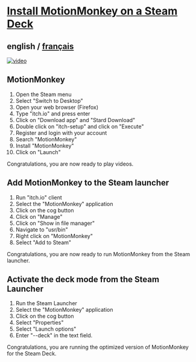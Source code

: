 # [Install MotionMonkey on a Steam Deck](../README.md)

## english / [français](../../fr/MotionMonkey/install/steamDeck.md)

[![video](https://i.ytimg.com/vi/xgMpq4AT02o/maxresdefault.jpg)](https://www.youtube.com/watch?v=xgMpq4AT02o)

## MotionMonkey

1. Open the Steam menu
2. Select "Switch to Desktop"
3. Open your web browser (Firefox)
4. Type "itch.io" and press enter
5. Click on "Download app" and "Stard Download"
6. Double click on "itch-setup" and click on "Execute"
7. Register and login with your account
8. Search "MotionMonkey"
9. Install "MotionMonkey"
10. Click on "Launch"

Congratulations, you are now ready to play videos.

## Add MotionMonkey to the Steam launcher

1. Run "itch.io" client
2. Select the "MotionMonkey" application
3. Click on the cog button
4. Click on "Manage"
5. Click on "Show in file manager"
6. Navigate to "usr/bin"
7. Right click on "MotionMonkey"
8. Select "Add to Steam"

Congratulations, you are now ready to run MotionMonkey from the Steam launcher.

## Activate the deck mode from the Steam Launcher

1. Run the Steam Launcher
2. Select the "MotionMonkey" application
3. Click on the cog button
4. Select "Properties"
5. Select "Launch options"
6. Enter "--deck" in the text field.

Congratulations, you are running the optimized version of MotionMonkey for the Steam Deck.
